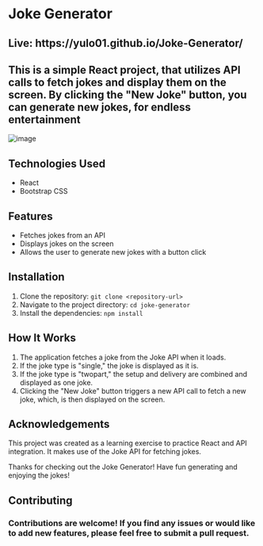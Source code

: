# Joke Generator

<h2>Live: https://yulo01.github.io/Joke-Generator/</h2>

<h2>This is a simple React project, that utilizes API calls to fetch jokes and display them on the screen. By clicking the "New Joke" button, you can generate new jokes, for endless entertainment </h2>

![image](https://github.com/yulo01/test/assets/93291077/e82bcf16-84ad-4257-9e60-141bc530e2c9)

## Technologies Used

- React
- Bootstrap CSS

## Features

- Fetches jokes from an API
- Displays jokes on the screen
- Allows the user to generate new jokes with a button click

## Installation

1. Clone the repository: `git clone <repository-url>`
2. Navigate to the project directory: `cd joke-generator`
3. Install the dependencies: `npm install`


## How It Works

1. The application fetches a joke from the Joke API when it loads.
2. If the joke type is "single," the joke is displayed as it is.
3. If the joke type is "twopart," the setup and delivery are combined and displayed as one joke.
4. Clicking the "New Joke" button triggers a new API call to fetch a new joke, which, is then displayed on the screen.


## Acknowledgements

This project was created as a learning exercise to practice React and API integration. It makes use of the Joke API for fetching jokes.

Thanks for checking out the Joke Generator! Have fun generating and enjoying the jokes!

## Contributing

<h3>Contributions are welcome! If you find any issues or would like to add new features, please feel free to submit a pull request.</h3>


